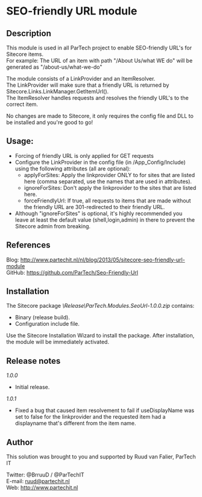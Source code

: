 SEO-friendly URL module
==========================

Description
-----------
This module is used in all ParTech project to enable SEO-friendly URL's for Sitecore items.  
For example: The URL of an item with path "/About Us/what WE do" will be generated as "/about-us/what-we-do"  

The module consists of a LinkProvider and an ItemResolver.  
The LinkProvider will make sure that a friendly URL is returned by Sitecore.Links.LinkManager.GetItemUrl().  
The ItemResolver handles requests and resolves the friendly URL's to the correct item.  

No changes are made to Sitecore, it only requires the config file and DLL to be installed and you're good to go!


Usage:
------
- Forcing of friendly URL is only applied for GET requests
- Configure the LinkProvider in the config file (in /App_Config/Include) using the following attributes (all are optional):
	- applyForSites: Apply the linkprovider ONLY to for sites that are listed here (comma separated, use the names that are used in <site name=""> attributes).
	- ignoreForSites: Don't apply the linkprovider to the sites that are listed here.
	- forceFriendlyUrl: If true, all requests to items that are made without the friendly URL are 301-redirected to their friendly URL.
- Although "ignoreForSites" is optional, it's highly recommended you leave at least the default value (shell,login,admin) in there to prevent the Sitecore admin from breaking.


References
------------
Blog: http://www.partechit.nl/nl/blog/2013/05/sitecore-seo-friendly-url-module  
GitHub: https://github.com/ParTech/Seo-Friendly-Url


Installation
------------
The Sitecore package *\Release\ParTech.Modules.SeoUrl-1.0.0.zip* contains:
- Binary (release build).
- Configuration include file.

Use the Sitecore Installation Wizard to install the package.
After installation, the module will be immediately activated.


Release notes
-------------
*1.0.0*
- Initial release.

*1.0.1*
- Fixed a bug that caused item resolvement to fail if useDisplayName was set to false for the linkprovider and the requested item had a displayname that's different from the item name.

Author
------
This solution was brought to you and supported by Ruud van Falier, ParTech IT

Twitter: @BrruuD / @ParTechIT   
E-mail: ruud@partechit.nl   
Web: http://www.partechit.nl